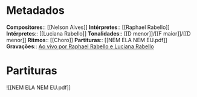 # Metadados

**Compositores**:: [[Nelson Alves]]
**Intérpretes**:: [[Raphael Rabello]]
**Intérpretes**:: [[Luciana Rabello]]
**Tonalidades**:: [[D menor]]/[[F maior]]/[[D menor]]
**Ritmos**:: [[Choro]]
**Partituras**:: [[NEM ELA NEM EU.pdf]]
**Gravações**:: [Ao vivo por Raphael Rabello e Luciana Rabello](https://www.youtube.com/watch?v=lZlY8s37n2I)

# Partituras
![[NEM ELA NEM EU.pdf]]